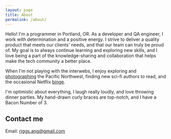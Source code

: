 ```yaml
---
layout: page
title: About
permalink: /about/
---
```

<div class='add-pad'>

<p>Hello! I'm a programmer in Portland, OR. As a developer and QA engineer, I work with determination and a positive energy. I strive to deliver a quality product that meets our clients' needs, and that our team can truly be proud of. My goal is to always continue learning and exploring new skills, and I love being a part of the knowledge-sharing and collaboration that helps make the tech community a better place. </p>

<p>When I'm not playing with the interwebs, I enjoy exploring and <a class='res-link' href="https://angelariggs.exposure.co/" target="_blank">photographing</a> the Pacific Northwest, finding new sci-fi authors to read, and the occasional Netflix <a class='res-link' href="https://en.wikipedia.org/wiki/Battlestar_Galactica_(2004_TV_series)" target="_blank">binge</a>.</p>

<p>I'm optimistic about everything, I laugh really loudly, and love throwing dinner parties. My hand-drawn curly braces are top-notch, and I have a Bacon Number of 3.</p>

<h2 class='about-sec-title'>Contact me</h2>

<p>Email: <a class='res-link' href='riggs.ang@gmail.com'>riggs.ang@gmail.com</a></p>

</div>